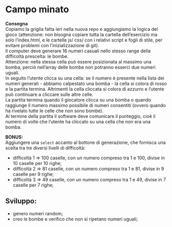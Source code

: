 Campo minato
===
**Consegna**  
Copiamo la griglia fatta ieri nella nuova repo e aggiungiamo la logica del gioco (attenzione: non bisogna copiare tutta la cartella dell’esercizio ma solo l’index.html, e le cartelle js/ css/ con i relativi script e fogli di stile, per evitare problemi con l’inizializzazione di git).  
Il computer deve generare 16 numeri casuali nello stesso range della difficoltà prescelta: le bombe.   
Attenzione: nella stessa cella può essere posizionata al massimo una bomba, perciò nell’array delle bombe non potranno esserci due numeri uguali.  
In seguito l’utente clicca su una cella: se il numero è presente nella lista dei numeri generati - abbiamo calpestato una bomba - la cella si colora di rosso e la partita termina. Altrimenti la cella cliccata si colora di azzurro e l’utente può continuare a cliccare sulle altre celle.  
La partita termina quando il giocatore clicca su una bomba o quando raggiunge il numero massimo possibile di numeri consentiti (ovvero quando ha rivelato tutte le celle che non sono bombe).  
Al termine della partita il software deve comunicare il punteggio, cioè il numero di volte che l’utente ha cliccato su una cella che non era una bomba.  

**BONUS:**  
Aggiungere una `select` accanto al bottone di generazione, che fornisca una scelta tra tre diversi livelli di difficoltà:  
- difficoltà 1 ⇒ 100 caselle, con un numero compreso tra 1 e 100, divise in 10 caselle per 10 righe;  
- difficoltà 2 ⇒ 81 caselle, con un numero compreso tra 1 e 81, divise in 9 caselle per 9 righe;  
- difficoltà 3 ⇒ 49 caselle, con un numero compreso tra 1 e 49, divise in 7 caselle per 7 righe;  

## Sviluppo:  

- genero numeri random;
- creo le bombe e verifico che non si ripetano numeri uguali;